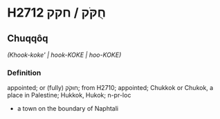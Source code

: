 # H2712 חֻקֹּק / חקק

## Chuqqôq

_(Khook-koke' | hook-KOKE | hoo-KOKE)_

### Definition

appointed; or (fully) חוּקֹק; from H2710; appointed; Chukkok or Chukok, a place in Palestine; Hukkok, Hukok; n-pr-loc

- a town on the boundary of Naphtali
